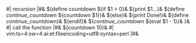 #| recursion |#&
${define countdown
${if $1 > 0}&
${print $1...}&
${define _continue_countdown_ ${countdown $1}}&
${else}&
${print Done!}&
${define _continue_countdown_}&
${endif}&
${_continue_countdown_ ${eval $1 - 1}}&
}&
#| call the function |#&
${countdown 10}&
#|
vim:ts=4:sw=4:ai:et:fileencoding=utf8:syntax=perl
|#&
